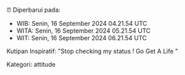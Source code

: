 ⏰ Diperbarui pada:
- WIB: Senin, 16 September 2024 04.21.54 UTC
- WITA: Senin, 16 September 2024 05.21.54 UTC
- WIT: Senin, 16 September 2024 06.21.54 UTC

Kutipan Inspiratif:
"Stop checking my status ! Go Get A Life "


Kategori: attitude

